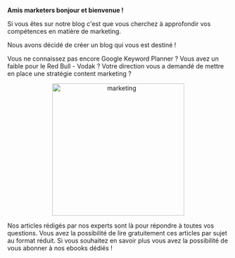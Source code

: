 **Amis marketers bonjour et bienvenue !**

Si vous êtes sur notre blog c'est que vous cherchez à approfondir vos compétences en matière de marketing.

Nous avons décidé de créer un blog qui vous est destiné !

Vous ne connaissez pas encore Google Keyword Planner ? Vous avez un faible pour le Red Bull - Vodak ? Votre direction vous a demandé de mettre en place une stratégie content marketing ?

<center>
    <img src="https://declic-marketing.ch/wp-content/uploads/2017/10/Website_ArticleMKT2.jpg" alt="marketing" width="300" />
</center>

Nos articles rédigés par nos experts sont là pour répondre à toutes vos questions. Vous avez la possibilité de lire gratuitement ces articles par sujet au format réduit. Si vous souhaitez en savoir plus vous avez la possibilité de vous abonner à nos ebooks dédiés !